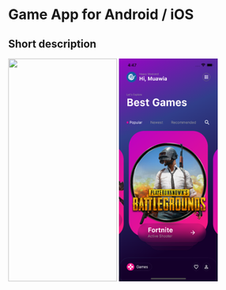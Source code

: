 # Game App for Android / iOS

## Short description
<img src="https://user-images.githubusercontent.com/111349238/185984609-dbd1ea97-8a01-4888-8c87-d9879f966b79.png" height="450" width="220">    <img src="https://github.com/Bilawalasghar12/games-/blob/main/assets/images/Screen_Shot.png" height="450" width="200">

